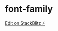 # font-family

[Edit on StackBlitz ⚡️](https://stackblitz.com/edit/https-angular-ivy-ulj8gd-stackblitz-io-3hwidj)